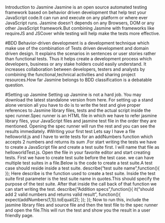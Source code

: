 
Introduction to Jasmine
Jasmine is an open source automated testing framework based on behavior driven development that help test your JavaScript code.It can run and execute on any platform or where ever JavaScript runs. Jasmine doesn't depends on any Browsers, DOM or any other JavaScript framework.But combining Jasmine with frameworks like requireJS and JSCover while testing will help make the tests more effective.

#BDD
Behavior-driven development is a development technique which make use of the combination of Tests driven development and domain driven design. It explains the scenarios in sentences or user stories rather than functional tests. Thus it helps create a development process which developers, business or any stake holders could easily understand. It increases collaboration between developers, testers and analysts by combining the functional,technical activities and sharing project resources.How far Jasmine belongs to BDD classification is a debatable question.

#Setting up Jasmine
Setting up Jasmine is not a hard job. You may download the latest standalone version from here. For setting up a stand alone version all you have to do is to write the test and give proper references to Jasmine library files, tests and the actual script inside the spec runner.Spec runner is an HTML file in which we have to refer jasmine library files, your JavaScript files and jasmine test file in the order they are mentioned. Opening the spec runner will run the rest and you can see the results immediately.
#Writing your first test
Lets say I have a file helloworld.js and I have to write tests for an addNumbers function which accepts 2 numbers and returns its sum .For start writing the tests we have to create a JavaScript file and create a test suite first. I will name that file as helloworldTest.js. Open the file in your favorite editor and start creating tests. First we have to create test suite before the test case. we can have multiple test suites in a file.Below is the code to create a test suite.A test case should reside inside a test suite.
describe(“test suite name”,function(){
});
Here describe is the function used to create a test suite. Inside the test suite first parameter is the test suite name in quotes.This should specify the purpose of the test suite. After that inside the call back of that function we can start writing the test.
describe(“Addition specs”,function(){
  it(“should add 2 valid numbers and returns valid result”,   function(){
   expect(addNumbers(1,1)).toEqual(2);
   });
});
Now to run this, include the jasmine library files and source file and then the test file to the spec runner and open the file.This will run the test and show you the result in a user friendly page.
<title>Spec Runner</title>

  <!-- load jasmine -->
  <link rel="stylesheet" type="text/css" href="tools/Jasmine/jasmine.css">
  <script type="text/javascript" src="tools/Jasmine/jasmine.js"></script>
  <script type="text/javascript" src="tools/Jasmine/jasmine-html.js"></script>

  <!-- include source files here... -->
  <script type="text/javascript" src="src/HelloWorld.js"></script>

  <!-- include spec files here... -->
  <script type="text/javascript" src="specs/HelloWorldTest.js"></script>
  
  
